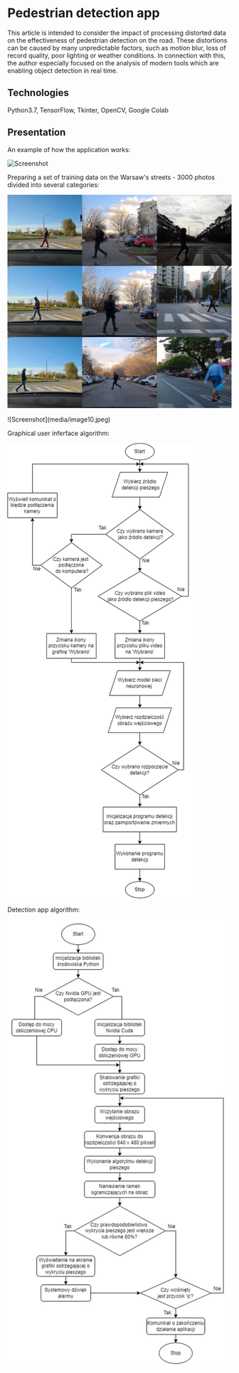# Pedestrian detection app

This article is intended to consider the impact of processing distorted data on the effectiveness of pedestrian detection on the road. These distortions can be caused by many unpredictable factors, such as motion blur, loss of record quality, poor lighting or weather conditions. In connection with this, the author especially focused on the analysis of modern tools which are enabling object detection in real time.

## Technologies
Python3.7, TensorFlow, Tkinter, OpenCV, Google Colab

## Presentation

An example of how the application works:

![Screenshot](media/Untitled(1).gif)

Preparing a set of training data on the Warsaw's streets - 3000 photos divided into several categories:

<p align="center"><img width="640" height="480" src="media/image9.jpeg"></p>
![Screenshot](media/image10.jpeg)

Graphical user inferface algorithm:

![Screenshot](media/image15.png)

Detection app algorithm:

![Screenshot](media/image18.jpg)
